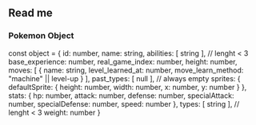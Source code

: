 

## Read me


### Pokemon Object 

const object = {
    id: number,
    name: string,
    abilities: [
        string
    ], // lenght < 3
    base_experience: number,
    real_game_index: number,
    height: number,
    moves: [
        {
            name: string, 
            level_learned_at: number, 
            move_learn_method: "machine" || level-up
        }
    ],
    past_types: [
        null
    ], // always empty
    sprites: {
        defaultSprite: {
            height: number,
            width: number,
            x: number,
            y: number
        }
    },
    stats: {
        hp: number,
        attack: number,
        defense: number,
        specialAttack: number,
        specialDefense: number,
        speed: number
    },
    types: [
        string
    ], // lenght < 3
    weight: number
}
